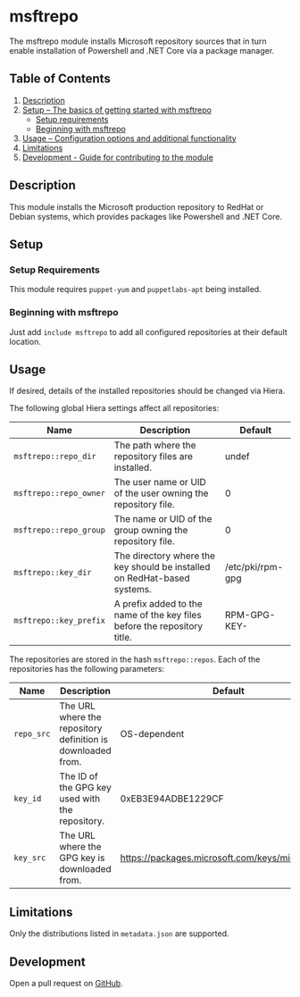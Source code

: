 # msftrepo

The msftrepo module installs Microsoft repository sources that in turn enable
installation of Powershell and .NET Core via a package manager.

## Table of Contents

1. [Description](#description)
1. [Setup – The basics of getting started with msftrepo](#setup)
    * [Setup requirements](#setup-requirements)
    * [Beginning with msftrepo](#beginning-with-msftrepo)
1. [Usage – Configuration options and additional functionality](#usage)
1. [Limitations](#limitations)
1. [Development - Guide for contributing to the module](#development)

## Description

This module installs the Microsoft production repository to RedHat or Debian systems, which provides packages like Powershell and .NET Core.

## Setup

### Setup Requirements

This module requires `puppet-yum` and `puppetlabs-apt` being installed.

### Beginning with msftrepo

Just add `include msftrepo` to add all configured repositories at their default
location.

## Usage

If desired, details of the installed repositories should be changed via Hiera.

The following global Hiera settings affect all repositories:

| Name                   | Description                                                              | Default          |
| ---------------------- | ------------------------------------------------------------------------ | ---------------- |
| `msftrepo::repo_dir`   | The path where the repository files are installed.                       | undef            |
| `msftrepo::repo_owner` | The user name or UID of the user owning the repository file.             | 0                |
| `msftrepo::repo_group` | The name or UID of the group owning the repository file.                 | 0                |
| `msftrepo::key_dir`    | The directory where the key should be installed on RedHat-based systems. | /etc/pki/rpm-gpg |
| `msftrepo::key_prefix` | A prefix added to the name of the key files before the repository title. | RPM-GPG-KEY-     |

The repositories are stored in the hash `msftrepo::repos`. Each of the repositories has the following parameters:

| Name       | Description                                                 | Default                                           |
| ---------- | ----------------------------------------------------------- | ------------------------------------------------- |
| `repo_src` | The URL where the repository definition is downloaded from. | OS-dependent                                      |
| `key_id`   | The ID of the GPG key used with the repository.             | 0xEB3E94ADBE1229CF                                |
| `key_src`  | The URL where the GPG key is downloaded from.             | https://packages.microsoft.com/keys/microsoft.asc   |

## Limitations

Only the distributions listed in `metadata.json` are supported.

## Development

Open a pull request on [GitHub](https://github.com/UniStuttgart-VISUS/visus-msftrepo/).
